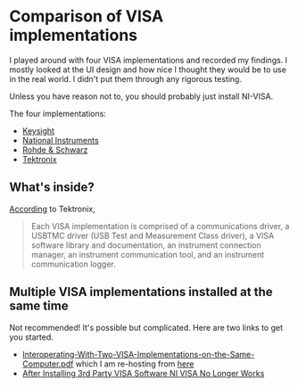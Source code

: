 # Comparison of VISA implementations

I played around with four VISA implementations and recorded my findings. I mostly looked at the UI design and how nice I thought they would be to use in the real world. I didn't put them through any rigorous testing.

Unless you have reason not to, you should probably just install NI-VISA.

The four implementations:

* [Keysight](keysight)
* [National Instruments](national-instruments)
* [Rohde & Schwarz](rohde-and-schwarz)
* [Tektronix](tektronix)

## What's inside?

[According](https://www.tek.com/support/faqs/what-tekvisa-and-how-can-i-use-it-communicate-and-control-my-instrument) to Tektronix,

>Each VISA implementation is comprised of a communications driver, a USBTMC driver (USB Test and Measurement Class driver), a VISA software library and documentation, an instrument connection manager, an instrument communication tool, and an instrument communication logger.

## Multiple VISA implementations installed at the same time

Not recommended! It's possible but complicated. Here are two links to get you started.

* [Interoperating-With-Two-VISA-Implementations-on-the-Same-Computer.pdf](Interoperating-With-Two-VISA-Implementations-on-the-Same-Computer.pdf) which I am re-hosting from [here](https://www.keysight.com/us/en/assets/9018-06513/programming-guides/9018-06513.pdf)
* [After Installing 3rd Party VISA Software NI VISA No Longer Works](https://knowledge.ni.com/KnowledgeArticleDetails?id=kA00Z0000019KoXSAU&l=en-US)

